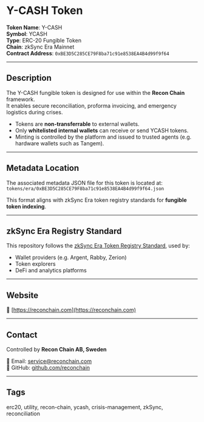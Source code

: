# Y-CASH Token

**Token Name**: Y-CASH  
**Symbol**: YCASH  
**Type**: ERC-20 Fungible Token  
**Chain**: zkSync Era Mainnet  
**Contract Address**: `0xBE3D5C285CE79F8ba71c91e8538EA4B4d99f9f64`

---

## Description

The Y-CASH fungible token is designed for use within the **Recon Chain** framework.  
It enables secure reconciliation, proforma invoicing, and emergency logistics during crises.

- Tokens are **non-transferrable** to external wallets.  
- Only **whitelisted internal wallets** can receive or send YCASH tokens.  
- Minting is controlled by the platform and issued to trusted agents (e.g. hardware wallets such as Tangem).

---

## Metadata Location

The associated metadata JSON file for this token is located at: `tokens/era/0xBE3D5C285CE79F8ba71c91e8538EA4B4d99f9f64.json`

This format aligns with zkSync Era token registry standards for **fungible token indexing**.

---

## zkSync Era Registry Standard

This repository follows the [zkSync Era Token Registry Standard](https://github.com/matter-labs/zksync-token-list), used by:

- Wallet providers (e.g. Argent, Rabby, Zerion)  
- Token explorers  
- DeFi and analytics platforms

---

## Website

🔗 [https://reconchain.com](https://reconchain.com)

---

## Contact

Controlled by **Recon Chain AB, Sweden**

📧 Email: [service@reconchain.com](mailto:service@reconchain.com)  
📁 GitHub: [github.com/reconchain](https://github.com/reconchain/ycash-token-registry)

---

## Tags

erc20, utility, recon-chain, ycash, crisis-management, zkSync, reconciliation